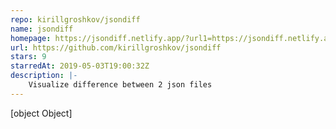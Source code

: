 ```yaml
---
repo: kirillgroshkov/jsondiff
name: jsondiff
homepage: https://jsondiff.netlify.app/?url1=https://jsondiff.netlify.app/assets/ex1.json&url2=https://jsondiff.netlify.app/assets/ex2.json
url: https://github.com/kirillgroshkov/jsondiff
stars: 9
starredAt: 2019-05-03T19:00:32Z
description: |-
    Visualize difference between 2 json files
---
```


[object Object]
